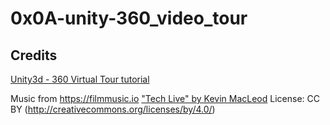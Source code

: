 # 0x0A-unity-360_video_tour

## Credits

[Unity3d - 360 Virtual Tour tutorial](https://www.youtube.com/watch?v=2q9wc9Y35wg)

Music from <https://filmmusic.io>
["Tech Live" by Kevin MacLeod](https://incompetech.com)
License: CC BY (http://creativecommons.org/licenses/by/4.0/)
